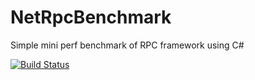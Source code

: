 # NetRpcBenchmark
Simple mini perf benchmark of RPC framework using C#

[![Build Status](https://yao.visualstudio.com/_apis/public/build/definitions/ad63fd27-b621-4986-baab-5be7eb916911/3/badge)](https://yao.visualstudio.com/Sandbox/_build/index?definitionId=3)
